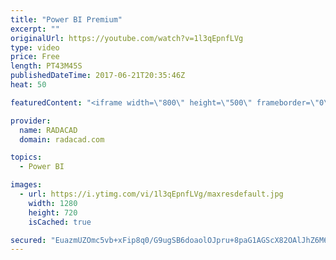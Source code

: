 ```yaml
---
title: "Power BI Premium"
excerpt: ""
originalUrl: https://youtube.com/watch?v=1l3qEpnfLVg
type: video
price: Free
length: PT43M45S
publishedDateTime: 2017-06-21T20:35:46Z
heat: 50

featuredContent: "<iframe width=\"800\" height=\"500\" frameborder=\"0\" src=\"https://www.youtube.com/embed/1l3qEpnfLVg\" allow=\"accelerometer; autoplay; encrypted-media; gyroscope; picture-in-picture\" allowfullscreen></iframe>"

provider:
  name: RADACAD
  domain: radacad.com

topics:
  - Power BI

images:
  - url: https://i.ytimg.com/vi/1l3qEpnfLVg/maxresdefault.jpg
    width: 1280
    height: 720
    isCached: true

secured: "EuazmUZOmc5vb+xFip8q0/G9ugSB6doaolOJpru+8paG1AGScX82OAlJhZ6M6d0vndH9Vv/CJ5O5P8uhYYMkMfhC62Ra8scN82z9XxBtndrw4xRklbDHX+4WUULEN9tdGM/Ku01RiQa6dke+eCGUI4N4voBQW+stwRpKhxX4Aw0IDibcwYUsFiM764XkezJPHZQlLNqrYGyNj0jrba1K8pf9oB6v3bu0/7j9qkImUs8fmJB05tgU7SQVoraKFFsYcVPkVuqUTSUBDQFs5ZLNZm6Yf0xdLd3n1UeAgAaiwT/skj35/zOZbvq1da4iHzK6xZ23QPE+pjFvGSsb/6CNOZM7VMRoW9Bi/6ovh28B7Z7cGaFYT07Yc3N2pIMvF0fe7As3OAt8mZ/PXqwP7N75ezxUdFK91VlgTN0BVEUHsqQ=;S5SLrUjVabcHra0HLtg4ag=="
---
```


